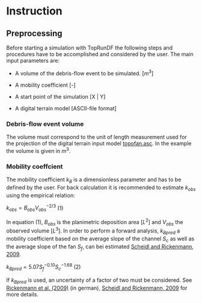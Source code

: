 # Instruction

## Preprocessing

Before starting a simulation with TopRunDF the following steps and
procedures have to be accomplished and considered by the user. The main
input parameters are:

-   A volume of the debris-flow event to be simulated. $[m^3]$

-   A mobility coefficient [-]

-   A start point of the simulation [X \| Y] 
  
-   A digital terrain model [ASCII-file format]

### Debris-flow event volume

The volume must correspond to the unit of length measurement used for
the projection of the digital terrain input model
[topofan.asc](topofan.asc). In the example the volume is given in $m^3$.

### Mobility coeffcient

The mobility coefficient $k_B$ is a dimensionless parameter and has to
be defined by the user. For back calculation it is recommended to
estimate $k_{obs}$ using the empirical relation: 

$k_{obs}=B_{obs}V_{obs}^{-2/3}$ (1)

In equation (1), $B_{obs}$ is the planimetric deposition area $[L^2]$ and $V_{obs}$ the observed volume $[L^3]$.
In order to perform a forward analysis, $k_{Bpred}$ a mobility coefficient based on the average slope of the channel $S_c$
as well as the average slope of the fan $S_f$, can bei estimated <a href="https://onlinelibrary.wiley.com/doi/abs/10.1002/esp.1897">Scheidl and Rickenmann, 2009</a>.

$k_{Bpred}=5.07S_f^{-0.10}S_c^{-1.68}$ (2)

If $k_{Bpred}$ is used, an uncertainty of a factor of two must be considered. See [Rickenmann et al. (2009)](https://www.e-periodica.ch/digbib/view?pid=wel-004%3A2010%3A102%3A%3A42) (in german), [Scheidl and Rickenmann, 2009](https://onlinelibrary.wiley.com/doi/abs/10.1002/esp.1897) for more details.